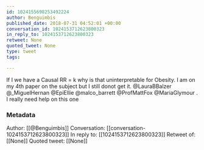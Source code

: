 ```yaml
---
id: 1024155698253492224
author: Benguimbis
published_date: 2018-07-31 04:52:01 +00:00
conversation_id: 1024153712623800323
in_reply_to: 1024153712623800323
retweet: None
quoted_tweet: None
type: tweet
tags:

---
```


If I we have a Causal RR = k why is that uninterpretable for Obesity. I am on my 4th paper on the subject but I still donot get it.  @LauraBBalzer @_MiguelHernan @EpiEllie @malco_barrett @ProfMattFox @MariaGlymour . I really need help on this one

### Metadata

Author: [[@Benguimbis]]
Conversation: [[conversation-1024153712623800323]]
In reply to: [[1024153712623800323]]
Retweet of: [[None]]
Quoted tweet: [[None]]
